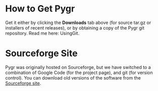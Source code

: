 # How to Get Pygr #
Get it either by clicking the **Downloads** tab above (for source tar.gz or installers of recent releases), or by obtaining a copy of the Pygr git repository.  Read me here: UsingGit.

# Sourceforge Site #

Pygr was originally hosted on Sourceforge, but we have switched to a combination of Google Code (for the project page), and git (for version control).  You can download old versions of the software from the [Sourceforge site](http://sourceforge.net/project/showfiles.php?group_id=145915).
